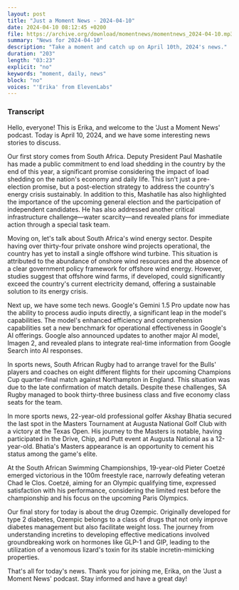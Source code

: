 ```yaml
---
layout: post
title: "Just a Moment News - 2024-04-10"
date: 2024-04-10 08:12:45 +0200
file: https://archive.org/download/momentnews/momentnews_2024-04-10.mp3
summary: "News for 2024-04-10"
description: "Take a moment and catch up on April 10th, 2024's news."
duration: "203"
length: "03:23"
explicit: "no"
keywords: "moment, daily, news"
block: "no"
voices: "'Erika' from ElevenLabs"
---
```


### Transcript

Hello, everyone! This is Erika, and welcome to the 'Just a Moment News' podcast. Today is April 10, 2024, and we have some interesting news stories to discuss.

Our first story comes from South Africa. Deputy President Paul Mashatile has made a public commitment to end load shedding in the country by the end of this year, a significant promise considering the impact of load shedding on the nation's economy and daily life. This isn't just a pre-election promise, but a post-election strategy to address the country's energy crisis sustainably. In addition to this, Mashatile has also highlighted the importance of the upcoming general election and the participation of independent candidates. He has also addressed another critical infrastructure challenge—water scarcity—and revealed plans for immediate action through a special task team.

Moving on, let's talk about South Africa's wind energy sector. Despite having over thirty-four private onshore wind projects operational, the country has yet to install a single offshore wind turbine. This situation is attributed to the abundance of onshore wind resources and the absence of a clear government policy framework for offshore wind energy. However, studies suggest that offshore wind farms, if developed, could significantly exceed the country's current electricity demand, offering a sustainable solution to its energy crisis.

Next up, we have some tech news. Google's Gemini 1.5 Pro update now has the ability to process audio inputs directly, a significant leap in the model's capabilities. The model's enhanced efficiency and comprehension capabilities set a new benchmark for operational effectiveness in Google's AI offerings. Google also announced updates to another major AI model, Imagen 2, and revealed plans to integrate real-time information from Google Search into AI responses.

In sports news, South African Rugby had to arrange travel for the Bulls' players and coaches on eight different flights for their upcoming Champions Cup quarter-final match against Northampton in England. This situation was due to the late confirmation of match details. Despite these challenges, SA Rugby managed to book thirty-three business class and five economy class seats for the team.

In more sports news, 22-year-old professional golfer Akshay Bhatia secured the last spot in the Masters Tournament at Augusta National Golf Club with a victory at the Texas Open. His journey to the Masters is notable, having participated in the Drive, Chip, and Putt event at Augusta National as a 12-year-old. Bhatia's Masters appearance is an opportunity to cement his status among the game's elite.

At the South African Swimming Championships, 19-year-old Pieter Coetzé emerged victorious in the 100m freestyle race, narrowly defeating veteran Chad le Clos. Coetzé, aiming for an Olympic qualifying time, expressed satisfaction with his performance, considering the limited rest before the championship and his focus on the upcoming Paris Olympics.

Our final story for today is about the drug Ozempic. Originally developed for type 2 diabetes, Ozempic belongs to a class of drugs that not only improve diabetes management but also facilitate weight loss. The journey from understanding incretins to developing effective medications involved groundbreaking work on hormones like GLP-1 and GIP, leading to the utilization of a venomous lizard's toxin for its stable incretin-mimicking properties.

That's all for today's news. Thank you for joining me, Erika, on the 'Just a Moment News' podcast. Stay informed and have a great day!
